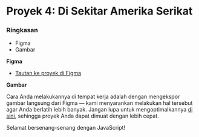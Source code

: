 # Proyek 4: Di Sekitar Amerika Serikat

### Ringkasan

* Figma
* Gambar

**Figma**

* [Tautan ke proyek di Figma](https://www.figma.com/file/SurN1jaeEQIhuZEDMhmWWf/Sprint-4-Around-The-U.S.-desktop-mobile?node-id=0%3A1)

**Gambar**

Cara Anda melakukannya di tempat kerja adalah dengan mengekspor gambar langsung dari Figma — kami menyarankan melakukan hal tersebut agar Anda berlatih lebih banyak. Jangan lupa untuk mengoptimalkannya [di sini](https://tinypng.com/), sehingga proyek Anda dapat dimuat dengan lebih cepat.

Selamat bersenang-senang dengan JavaScript!
